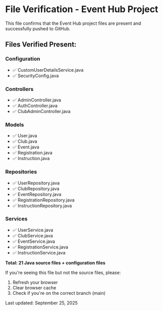 # File Verification - Event Hub Project

This file confirms that the Event Hub project files are present and successfully pushed to GitHub.

## Files Verified Present:

### Configuration
- ✅ CustomUserDetailsService.java
- ✅ SecurityConfig.java

### Controllers  
- ✅ AdminController.java
- ✅ AuthController.java
- ✅ ClubAdminController.java

### Models
- ✅ User.java
- ✅ Club.java  
- ✅ Event.java
- ✅ Registration.java
- ✅ Instruction.java

### Repositories
- ✅ UserRepository.java
- ✅ ClubRepository.java
- ✅ EventRepository.java  
- ✅ RegistrationRepository.java
- ✅ InstructionRepository.java

### Services
- ✅ UserService.java
- ✅ ClubService.java
- ✅ EventService.java
- ✅ RegistrationService.java
- ✅ InstructionService.java

**Total: 21 Java source files + configuration files**

If you're seeing this file but not the source files, please:
1. Refresh your browser
2. Clear browser cache
3. Check if you're on the correct branch (main)

Last updated: September 25, 2025